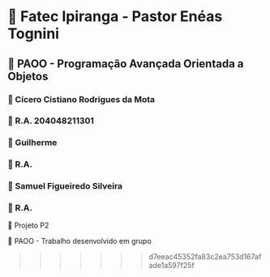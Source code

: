 # :school: Fatec Ipiranga - Pastor Enéas Tognini 
##  :pencil: PAOO - Programação Avançada Orientada a Objetos 

### :cop: Cícero Cistiano Rodrigues da Mota
### :checkered_flag: R.A. 204048211301

### :cop: Guilherme
### :checkered_flag: R.A. 

### :cop: Samuel Figueiredo Silveira
### :checkered_flag: R.A. 

:green_book: Projeto P2

:pencil: PAOO - Trabalho desenvolvido em grupo 
>>>>>>> d7eeac45352fa83c2ea753d167afade1a597f25f
